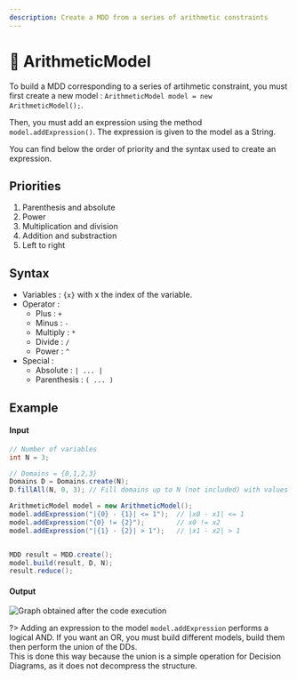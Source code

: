 ```yaml
---
description: Create a MDD from a series of arithmetic constraints
---
```


# :triangular_ruler: ArithmeticModel <!-- {docsify-ignore-all} -->

To build a MDD corresponding to a series of artihmetic constraint, you must first create a new model : `ArithmeticModel model = new ArithmeticModel();`.

Then, you must add an expression using the method `model.addExpression()`. The expression is given to the model as a String.

You can find below the order of priority and the syntax used to create an expression.

## **Priorities**

1. Parenthesis and absolute
2. Power
3. Multiplication and division
4. Addition and substraction
5. Left to right

## **Syntax**

* Variables : `{x}` with x the index of the variable.
* Operator :
  * Plus : `+`
  * Minus : `-`
  * Multiply : `*`
  * Divide : `/`
  * Power : `^`
* Special :
  * Absolute : `| ... |`
  * Parenthesis : `( ... )`

## **Example**

<!-- tabs:start -->

#### Input

```java
// Number of variables
int N = 3;

// Domains = {0,1,2,3}
Domains D = Domains.create(N);
D.fillAll(N, 0, 3); // Fill domains up to N (not included) with values between 0 and 3 (included)

ArithmeticModel model = new ArithmeticModel();
model.addExpression("|{0} - {1}| <= 1");  // |x0 - x1| <= 1
model.addExpression("{0} != {2}");        // x0 != x2
model.addExpression("|{1} - {2}| > 1");   // |x1 - x2| > 1


MDD result = MDD.create();
model.build(result, D, N);
result.reduce();
```

#### Output

![Graph obtained after the code execution](<../.gitbook/assets/arithmetic (1).png>)

<!-- tabs:end -->

?> Adding an expression to the model `model.addExpression` performs a logical AND. If you want an OR, you must build different models, build them then perform the union of the DDs.  
This is done this way because the union is a simple operation for Decision Diagrams, as it does not decompress the structure.